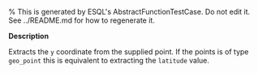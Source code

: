 % This is generated by ESQL's AbstractFunctionTestCase. Do not edit it. See ../README.md for how to regenerate it.

**Description**

Extracts the `y` coordinate from the supplied point. If the points is of type `geo_point` this is equivalent to extracting the `latitude` value.

